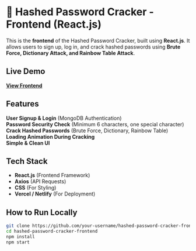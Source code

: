 # 🔐 Hashed Password Cracker - Frontend (React.js)

This is the **frontend** of the Hashed Password Cracker, built using **React.js**. It allows users to sign up, log in, and crack hashed passwords using **Brute Force, Dictionary Attack, and Rainbow Table Attack**.
 
## Live Demo
**[View Frontend](monumental-mandazi-819d63.netlify.app)**  

## Features
**User Signup & Login** (MongoDB Authentication)  
**Password Security Check** (Minimum 6 characters, one special character)  
**Crack Hashed Passwords** (Brute Force, Dictionary, Rainbow Table)  
**Loading Animation During Cracking**  
**Simple & Clean UI**  

## Tech Stack
- **React.js** (Frontend Framework)  
- **Axios** (API Requests)  
- **CSS** (For Styling)  
- **Vercel / Netlify** (For Deployment)  

## How to Run Locally  
```sh
git clone https://github.com/your-username/hashed-password-cracker-frontend.git
cd hashed-password-cracker-frontend
npm install
npm start    
